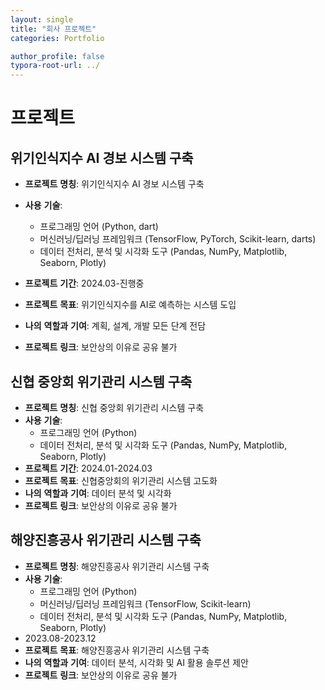 ```yaml
---
layout: single
title: "회사 프로젝트"
categories: Portfolio

author_profile: false
typora-root-url: ../
---
```

# 프로젝트

## 위기인식지수 AI 경보 시스템 구축

- **프로젝트** **명칭**: 위기인식지수 AI 경보 시스템 구축
- **사용** **기술**: 
  - 프로그래밍 언어 (Python, dart)
  - 머신러닝/딥러닝 프레임워크 (TensorFlow, PyTorch, Scikit-learn, darts)
  - 데이터 전처리, 분석 및 시각화 도구 (Pandas, NumPy, Matplotlib, Seaborn, Plotly)
  
- **프로젝트** **기간**: 2024.03-진행중
- **프로젝트** **목표**: 위기인식지수를 AI로 예측하는 시스템 도입
- **나의** **역할과** **기여**: 계획, 설계, 개발 모든 단계 전담
- **프로젝트** **링크**: 보안상의 이유로 공유 불가

## 신협 중앙회 위기관리 시스템 구축 

- **프로젝트** **명칭**: 신협 중앙회 위기관리 시스템 구축
- **사용** **기술**: 
  - 프로그래밍 언어 (Python)
  - 데이터 전처리, 분석 및 시각화 도구 (Pandas, NumPy, Matplotlib, Seaborn, Plotly)
- **프로젝트** **기간**: 2024.01-2024.03
- **프로젝트** **목표**: 신협중앙회의 위기관리 시스템 고도화
- **나의** **역할과** **기여**: 데이터 분석 및 시각화
- **프로젝트** **링크**: 보안상의 이유로 공유 불가

## 해양진흥공사 위기관리 시스템 구축 

- **프로젝트** **명칭**: 해양진흥공사 위기관리 시스템 구축
- **사용** **기술**: 
  - 프로그래밍 언어 (Python)
  - 머신러닝/딥러닝 프레임워크 (TensorFlow, Scikit-learn)
  - 데이터 전처리, 분석 및 시각화 도구 (Pandas, NumPy, Matplotlib, Seaborn, Plotly)
- 2023.08-2023.12
- **프로젝트** **목표**: 해양진흥공사 위기관리 시스템 구축
- **나의** **역할과** **기여**: 데이터 분석, 시각화 및 AI 활용 솔루션 제안
- **프로젝트** **링크**: 보안상의 이유로 공유 불가
